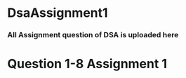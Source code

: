 # DsaAssignment1
<h3>All Assignment question  of DSA is uploaded here</h3>
<h1>Question 1-8 Assignment 1</h1>

